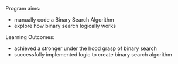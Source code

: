Program aims:

- manually code a Binary Search Algorithm
- explore how binary search logically works

Learning Outcomes: 
- achieved a stronger under the hood grasp of binary search
- successfully implemented logic to create binary search algorithm

